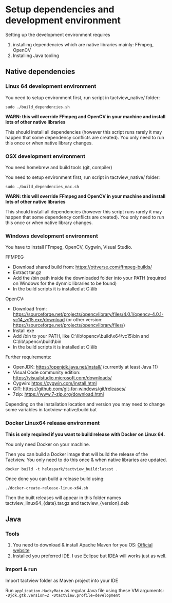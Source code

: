 # Setup dependencies and development environment

Setting up the development environment requires
 1. installing dependencies which are native libraries mainly: FFmpeg, OpenCV
 2. Installing Java tooling

## Native dependencies

### Linux 64 development environment

You need to setup environment first, run script in tactview_native/ folder:

    sudo ./build_dependencies.sh

**WARN: this will override FFmpeg and OpenCV in your machine and install lots of other native libraries**

This should install all dependencies (however this script runs rarely it may happen that some dependency conflicts are created). You only need to run this once or when native library changes.


### OSX development environment

You need homebrew and build tools (git, compiler)

You need to setup environment first, run script in tactview_native/ folder:

    sudo ./build_dependencies_mac.sh

**WARN: this will override FFmpeg and OpenCV in your machine and install lots of other native libraries**

This should install all dependencies (however this script runs rarely it may happen that some dependency conflicts are created). You only need to run this once or when native library changes.

### Windows development environment

You have to install FFmpeg, OpenCV, Cygwin, Visual Studio.

FFMPEG

  - Download shared build from: https://ottverse.com/ffmpeg-builds/
  - Extract tar.gz
  - Add the /bin path inside the downloaded folder into your PATH (required on Windows for the dynmic libraries to be found)
  - In the build scripts it is installed at C:\lib

OpenCV:

  - Download from: https://sourceforge.net/projects/opencvlibrary/files/4.0.1/opencv-4.0.1-vc14_vc15.exe/download (or other version: https://sourceforge.net/projects/opencvlibrary/files/)
  - Install exe
  - Add /bin to your PATH, like C:\lib\opencv\build\x64\vc15\bin and C:\lib\opencv\build\bin
  - In the build scripts it is installed at C:\lib

Further requirements:

  - OpenJDK: https://openjdk.java.net/install/ (currently at least Java 11)
  - Visual Code community edition: https://visualstudio.microsoft.com/downloads/
  - Cygwin: https://cygwin.com/install.html
  - GIT: https://github.com/git-for-windows/git/releases/
  - 7zip: https://www.7-zip.org/download.html

Depending on the installation location and version you may need to change some variables in tactview-native/build.bat

### Docker Linux64 release environment

**This is only required if you want to build release with Docker on Linux 64.**

You only need Docker on your machine.

Then you can build a Docker image that will build the release of the Tactview. You only need to do this once & when native libraries are updated.

    docker build -t helospark/tactview_build:latest .

Once done you can build a release build using:

    ./docker-create-release-linux-x64.sh

Then the built releases will appear in this folder names tactview_linux64_{date}.tar.gz and tactview_{version}.deb

## Java

### Tools

 1. You need to download & install Apache Maven for you OS: [Official website](https://maven.apache.org/download.cgi)
 2. Installed you preferred IDE. I use [Eclipse](https://www.eclipse.org/downloads/) but [IDEA](https://www.jetbrains.com/idea/download) will works just as well.

### Import & run

Import tactview folder as Maven project into your IDE

Run `application.HackyMain` as regular Java file using these VM arguments: `-Djdk.gtk.version=2 -Dtactview.profile=development`
